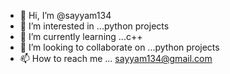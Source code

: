 - 👋 Hi, I’m @sayyam134
- 👀 I’m interested in ...python projects
- 🌱 I’m currently learning ...c++
- 💞️ I’m looking to collaborate on ...python projects
- 📫 How to reach me ... sayyam134@gmail.com

<!---
sayyam134/sayyam134 is a ✨ special ✨ repository because its `README.md` (this file) appears on your GitHub profile.
You can click the Preview link to take a look at your changes.
--->
